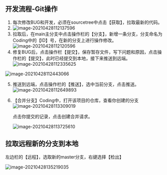 ## 开发流程-Git操作

1. 每次修改BUG和开发，必须在sourcetree中点击【获取】，拉取最新的代码。
2. ![image-20210428112137596](C:/Users/PM/AppData/Roaming/Typora/typora-user-images/image-20210428112137596.png)
3. 拉取后，在main主分支中点击操作栏的【分支】，新增一条分支，分支命名为Coding中的【ID】号，在新的分支上进行操作修改。![image-20210428112120596](https://i.loli.net/2021/05/26/evqO8lz1gZ2mJSV.png)
4. 修复BUG后，点击操作栏【提交】，保存暂存文件，写下问题和原因，点击操作栏的【提交】，此时已经提交到本地，接下来推送到远端。
   ![image-20210428112335625](https://i.loli.net/2021/05/26/PWC5mUYpfaHc9vx.png)

![image-20210428112443066](https://i.loli.net/2021/05/26/xwkrYaePoVmRl6s.png)

5. 推送到远端，点击操作栏的【推送】，选中当前分支，点击推送。
   ![image-20210428112649893](https://i.loli.net/2021/05/26/ewbI9FD8pGOhK5R.png)

6. 【合并分支】Coding中，打开该项目的仓库，查看你创建的分支
   ![image-20210428113309019](https://i.loli.net/2021/05/26/zyDNZBOJXkejYtu.png)

   点击你提交的记录，点击创建合并请求。

   ![image-20210428113725610](https://i.loli.net/2021/05/26/sVaQB5JD14bnzdT.png)

## 拉取远程新的分支到本地

左边栏的【远程】，选取新的master分支，右键选择【检出】

![image-20210428135219035](https://i.loli.net/2021/05/26/eXJgV2HSyRtaokc.png)